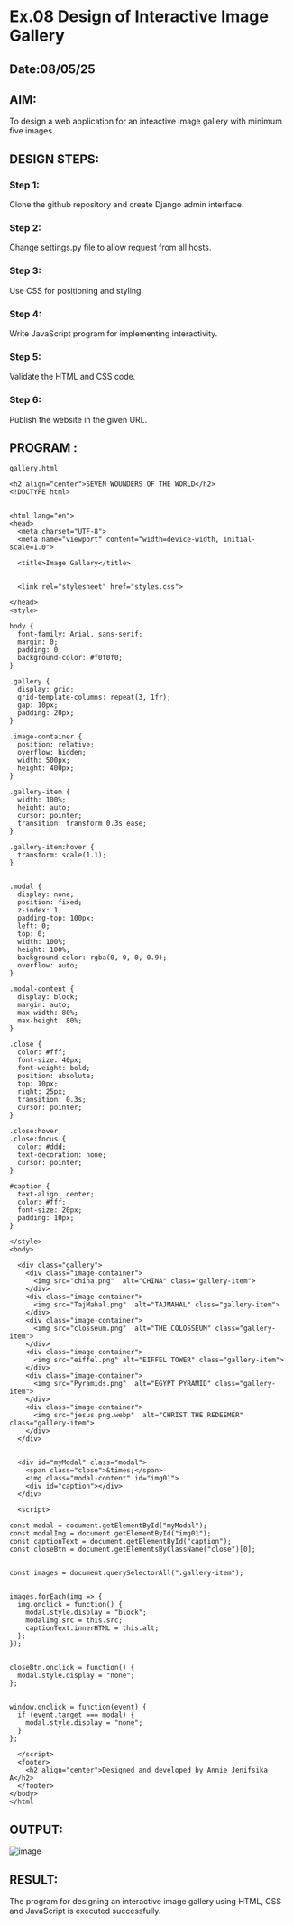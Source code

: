 # Ex.08 Design of Interactive Image Gallery
## Date:08/05/25

## AIM:
To design a web application for an inteactive image gallery with minimum five images.

## DESIGN STEPS:

### Step 1:
Clone the github repository and create Django admin interface.

### Step 2:
Change settings.py file to allow request from all hosts.

### Step 3:
Use CSS for positioning and styling.

### Step 4:
Write JavaScript program for implementing interactivity.

### Step 5:
Validate the HTML and CSS code.

### Step 6:
Publish the website in the given URL.

## PROGRAM :
```
gallery.html

<h2 align="center">SEVEN WOUNDERS OF THE WORLD</h2>
<!DOCTYPE html>


<html lang="en">
<head>
  <meta charset="UTF-8">
  <meta name="viewport" content="width=device-width, initial-scale=1.0">
 
  <title>Image Gallery</title>
  

  <link rel="stylesheet" href="styles.css">

</head>
<style>
 
body {
  font-family: Arial, sans-serif;
  margin: 0;
  padding: 0;
  background-color: #f0f0f0;
}

.gallery {
  display: grid;
  grid-template-columns: repeat(3, 1fr);
  gap: 10px;
  padding: 20px;
}

.image-container {
  position: relative;
  overflow: hidden;
  width: 500px;
  height: 400px;
}

.gallery-item {
  width: 100%;
  height: auto;
  cursor: pointer;
  transition: transform 0.3s ease;
}

.gallery-item:hover {
  transform: scale(1.1);
}


.modal {
  display: none; 
  position: fixed;
  z-index: 1;
  padding-top: 100px;
  left: 0;
  top: 0;
  width: 100%;
  height: 100%;
  background-color: rgba(0, 0, 0, 0.9);
  overflow: auto;
}

.modal-content {
  display: block;
  margin: auto;
  max-width: 80%;
  max-height: 80%;
}

.close {
  color: #fff;
  font-size: 40px;
  font-weight: bold;
  position: absolute;
  top: 10px;
  right: 25px;
  transition: 0.3s;
  cursor: pointer;
}

.close:hover,
.close:focus {
  color: #ddd;
  text-decoration: none;
  cursor: pointer;
}

#caption {
  text-align: center;
  color: #fff;
  font-size: 20px;
  padding: 10px;
}

</style>
<body>

  <div class="gallery">
    <div class="image-container">
      <img src="china.png"  alt="CHINA" class="gallery-item">
    </div>
    <div class="image-container">
      <img src="TajMahal.png"  alt="TAJMAHAL" class="gallery-item">
    </div>
    <div class="image-container">
      <img src="closseum.png"  alt="THE COLOSSEUM" class="gallery-item">
    </div>
    <div class="image-container">
      <img src="eiffel.png" alt="EIFFEL TOWER" class="gallery-item">
    </div>
    <div class="image-container">
      <img src="Pyramids.png"  alt="EGYPT PYRAMID" class="gallery-item">
    </div>
    <div class="image-container">
      <img src="jesus.png.webp"  alt="CHRIST THE REDEEMER" class="gallery-item">
    </div>    
  </div>

  
  <div id="myModal" class="modal">
    <span class="close">&times;</span>
    <img class="modal-content" id="img01">
    <div id="caption"></div>
  </div>

  <script>
  
const modal = document.getElementById("myModal");
const modalImg = document.getElementById("img01");
const captionText = document.getElementById("caption");
const closeBtn = document.getElementsByClassName("close")[0];


const images = document.querySelectorAll(".gallery-item");


images.forEach(img => {
  img.onclick = function() {
    modal.style.display = "block";
    modalImg.src = this.src;
    captionText.innerHTML = this.alt;
  };
});


closeBtn.onclick = function() {
  modal.style.display = "none";
};


window.onclick = function(event) {
  if (event.target === modal) {
    modal.style.display = "none";
  }
};

  </script>
  <footer>
    <h2 align="center">Designed and developed by Annie Jenifsika A</h2>
  </footer>
</body>
</html
```

## OUTPUT:
![image](https://github.com/user-attachments/assets/efe60539-42ed-4b35-8066-ba84a4d671ca)

## RESULT:
The program for designing an interactive image gallery using HTML, CSS and JavaScript is executed successfully.
